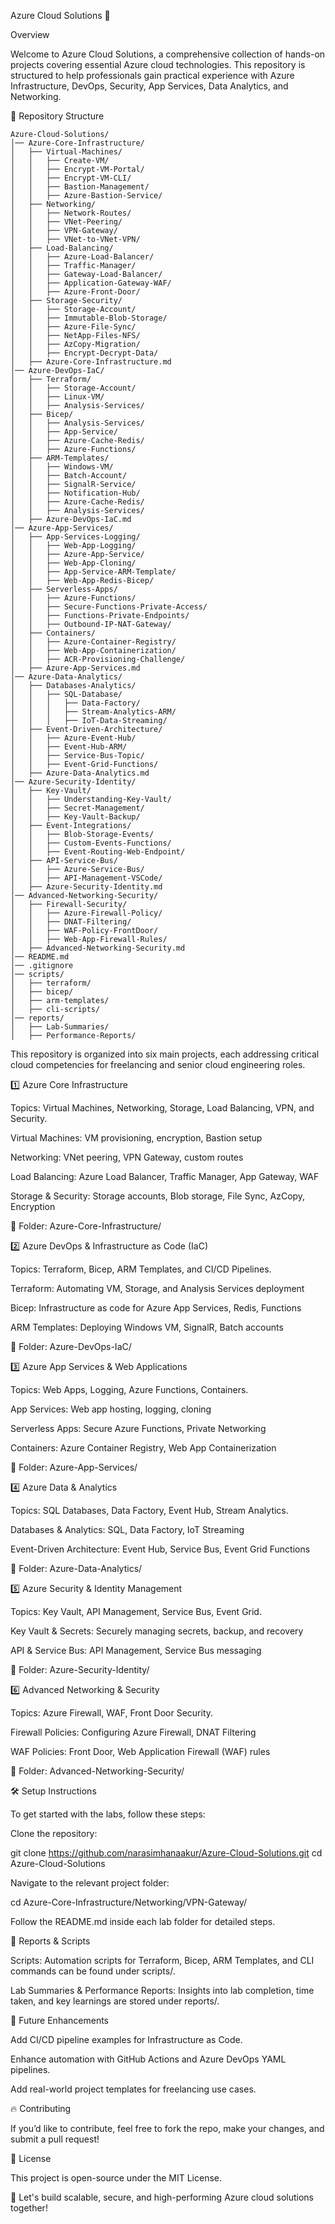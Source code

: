 Azure Cloud Solutions 🚀

Overview

Welcome to Azure Cloud Solutions, a comprehensive collection of hands-on projects covering essential Azure cloud technologies. This repository is structured to help professionals gain practical experience with Azure Infrastructure, DevOps, Security, App Services, Data Analytics, and Networking.

📁 Repository Structure

```plaintext
Azure-Cloud-Solutions/
│── Azure-Core-Infrastructure/
│   ├── Virtual-Machines/
│   │   ├── Create-VM/
│   │   ├── Encrypt-VM-Portal/
│   │   ├── Encrypt-VM-CLI/
│   │   ├── Bastion-Management/
│   │   ├── Azure-Bastion-Service/
│   ├── Networking/
│   │   ├── Network-Routes/
│   │   ├── VNet-Peering/
│   │   ├── VPN-Gateway/
│   │   ├── VNet-to-VNet-VPN/
│   ├── Load-Balancing/
│   │   ├── Azure-Load-Balancer/
│   │   ├── Traffic-Manager/
│   │   ├── Gateway-Load-Balancer/
│   │   ├── Application-Gateway-WAF/
│   │   ├── Azure-Front-Door/
│   ├── Storage-Security/
│   │   ├── Storage-Account/
│   │   ├── Immutable-Blob-Storage/
│   │   ├── Azure-File-Sync/
│   │   ├── NetApp-Files-NFS/
│   │   ├── AzCopy-Migration/
│   │   ├── Encrypt-Decrypt-Data/
│   ├── Azure-Core-Infrastructure.md
│── Azure-DevOps-IaC/
│   ├── Terraform/
│   │   ├── Storage-Account/
│   │   ├── Linux-VM/
│   │   ├── Analysis-Services/
│   ├── Bicep/
│   │   ├── Analysis-Services/
│   │   ├── App-Service/
│   │   ├── Azure-Cache-Redis/
│   │   ├── Azure-Functions/
│   ├── ARM-Templates/
│   │   ├── Windows-VM/
│   │   ├── Batch-Account/
│   │   ├── SignalR-Service/
│   │   ├── Notification-Hub/
│   │   ├── Azure-Cache-Redis/
│   │   ├── Analysis-Services/
│   ├── Azure-DevOps-IaC.md
│── Azure-App-Services/
│   ├── App-Services-Logging/
│   │   ├── Web-App-Logging/
│   │   ├── Azure-App-Service/
│   │   ├── Web-App-Cloning/
│   │   ├── App-Service-ARM-Template/
│   │   ├── Web-App-Redis-Bicep/
│   ├── Serverless-Apps/
│   │   ├── Azure-Functions/
│   │   ├── Secure-Functions-Private-Access/
│   │   ├── Functions-Private-Endpoints/
│   │   ├── Outbound-IP-NAT-Gateway/
│   ├── Containers/
│   │   ├── Azure-Container-Registry/
│   │   ├── Web-App-Containerization/
│   │   ├── ACR-Provisioning-Challenge/
│   ├── Azure-App-Services.md
│── Azure-Data-Analytics/
│   ├── Databases-Analytics/
│   │   ├── SQL-Database/
│   │   │   ├── Data-Factory/
│   │   │   ├── Stream-Analytics-ARM/
│   │   │   ├── IoT-Data-Streaming/
│   ├── Event-Driven-Architecture/
│   │   ├── Azure-Event-Hub/
│   │   ├── Event-Hub-ARM/
│   │   ├── Service-Bus-Topic/
│   │   ├── Event-Grid-Functions/
│   ├── Azure-Data-Analytics.md
│── Azure-Security-Identity/
│   ├── Key-Vault/
│   │   ├── Understanding-Key-Vault/
│   │   ├── Secret-Management/
│   │   ├── Key-Vault-Backup/
│   ├── Event-Integrations/
│   │   ├── Blob-Storage-Events/
│   │   ├── Custom-Events-Functions/
│   │   ├── Event-Routing-Web-Endpoint/
│   ├── API-Service-Bus/
│   │   ├── Azure-Service-Bus/
│   │   ├── API-Management-VSCode/
│   ├── Azure-Security-Identity.md
│── Advanced-Networking-Security/
│   ├── Firewall-Security/
│   │   ├── Azure-Firewall-Policy/
│   │   ├── DNAT-Filtering/
│   │   ├── WAF-Policy-FrontDoor/
│   │   ├── Web-App-Firewall-Rules/
│   ├── Advanced-Networking-Security.md
│── README.md
│── .gitignore
│── scripts/
│   ├── terraform/
│   ├── bicep/
│   ├── arm-templates/
│   ├── cli-scripts/
│── reports/
│   ├── Lab-Summaries/
│   ├── Performance-Reports/
```
This repository is organized into six main projects, each addressing critical cloud competencies for freelancing and senior cloud engineering roles.

1️⃣ Azure Core Infrastructure

Topics: Virtual Machines, Networking, Storage, Load Balancing, VPN, and Security.

Virtual Machines: VM provisioning, encryption, Bastion setup

Networking: VNet peering, VPN Gateway, custom routes

Load Balancing: Azure Load Balancer, Traffic Manager, App Gateway, WAF

Storage & Security: Storage accounts, Blob storage, File Sync, AzCopy, Encryption

📂 Folder: Azure-Core-Infrastructure/

2️⃣ Azure DevOps & Infrastructure as Code (IaC)

Topics: Terraform, Bicep, ARM Templates, and CI/CD Pipelines.

Terraform: Automating VM, Storage, and Analysis Services deployment

Bicep: Infrastructure as code for Azure App Services, Redis, Functions

ARM Templates: Deploying Windows VM, SignalR, Batch accounts

📂 Folder: Azure-DevOps-IaC/

3️⃣ Azure App Services & Web Applications

Topics: Web Apps, Logging, Azure Functions, Containers.

App Services: Web app hosting, logging, cloning

Serverless Apps: Secure Azure Functions, Private Networking

Containers: Azure Container Registry, Web App Containerization

📂 Folder: Azure-App-Services/

4️⃣ Azure Data & Analytics

Topics: SQL Databases, Data Factory, Event Hub, Stream Analytics.

Databases & Analytics: SQL, Data Factory, IoT Streaming

Event-Driven Architecture: Event Hub, Service Bus, Event Grid Functions

📂 Folder: Azure-Data-Analytics/

5️⃣ Azure Security & Identity Management

Topics: Key Vault, API Management, Service Bus, Event Grid.

Key Vault & Secrets: Securely managing secrets, backup, and recovery

API & Service Bus: API Management, Service Bus messaging

📂 Folder: Azure-Security-Identity/

6️⃣ Advanced Networking & Security

Topics: Azure Firewall, WAF, Front Door Security.

Firewall Policies: Configuring Azure Firewall, DNAT Filtering

WAF Policies: Front Door, Web Application Firewall (WAF) rules

📂 Folder: Advanced-Networking-Security/

🛠 Setup Instructions

To get started with the labs, follow these steps:

Clone the repository:

git clone https://github.com/narasimhanaakur/Azure-Cloud-Solutions.git
cd Azure-Cloud-Solutions

Navigate to the relevant project folder:

cd Azure-Core-Infrastructure/Networking/VPN-Gateway/

Follow the README.md inside each lab folder for detailed steps.

🐝 Reports & Scripts

Scripts: Automation scripts for Terraform, Bicep, ARM Templates, and CLI commands can be found under scripts/.

Lab Summaries & Performance Reports: Insights into lab completion, time taken, and key learnings are stored under reports/.

🎯 Future Enhancements

Add CI/CD pipeline examples for Infrastructure as Code.

Enhance automation with GitHub Actions and Azure DevOps YAML pipelines.

Add real-world project templates for freelancing use cases.

🔥 Contributing

If you’d like to contribute, feel free to fork the repo, make your changes, and submit a pull request!

📌 License

This project is open-source under the MIT License.

🚀 Let's build scalable, secure, and high-performing Azure cloud solutions together!

